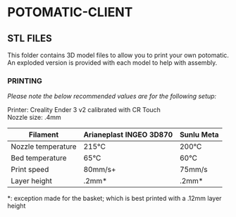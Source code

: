 # POTOMATIC-CLIENT

## STL FILES
This folder contains 3D model files to allow you to print your own potomatic.    
An exploded version is provided with each model to help with assembly. 

### PRINTING
*Please note the below recommended values are for the following setup:*  

Printer: Creality Ender 3 v2 calibrated with CR Touch  
Nozzle size: .4mm

|Filament|Arianeplast INGEO 3D870|Sunlu Meta |
|---|---|---|
|Nozzle temperature| 215°C|200°C|
|Bed temperature|65°C|60°C|
|Print speed |80mm/s+ |75mm/s |
|Layer height| .2mm* |.2mm*|

*: exception made for the basket; which is best printed with a .12mm layer height

